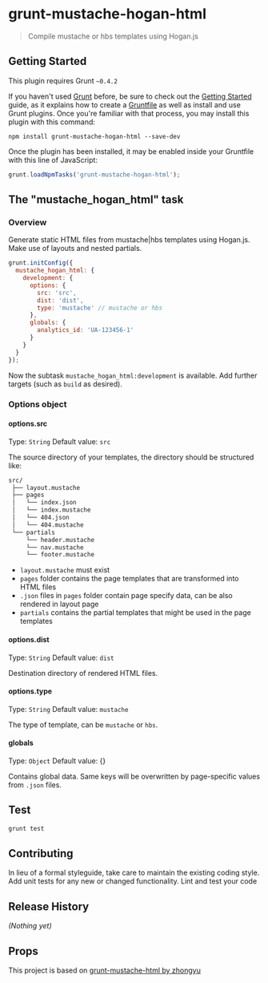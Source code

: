 # grunt-mustache-hogan-html

> Compile mustache or hbs templates using Hogan.js

## Getting Started
This plugin requires Grunt `~0.4.2`

If you haven't used [Grunt](http://gruntjs.com/) before, be sure to check out the [Getting Started](http://gruntjs.com/getting-started) guide, as it explains how to create a [Gruntfile](http://gruntjs.com/sample-gruntfile) as well as install and use Grunt plugins. Once you're familiar with that process, you may install this plugin with this command:

```shell
npm install grunt-mustache-hogan-html --save-dev
```

Once the plugin has been installed, it may be enabled inside your Gruntfile with this line of JavaScript:

```js
grunt.loadNpmTasks('grunt-mustache-hogan-html');
```

## The "mustache_hogan_html" task

### Overview
Generate static HTML files from mustache|hbs templates using Hogan.js.
Make use of layouts and nested partials.

```js
grunt.initConfig({
  mustache_hogan_html: {
    development: {
      options: {
        src: 'src',
        dist: 'dist',
        type: 'mustache' // mustache or hbs
      },
      globals: {
        analytics_id: 'UA-123456-1'
      }
    }
  }
});
```

Now the subtask `mustache_hogan_html:development` is available. Add further targets (such as `build` as desired).

### Options object

#### options.src
Type: `String`
Default value: `src`

The source directory of your templates, the directory should be structured like:

```txt
src/
 ├── layout.mustache
 ├── pages
 │   └── index.json
 │   └── index.mustache
 │   └── 404.json
 │   └── 404.mustache
 └── partials
     └── header.mustache
     └── nav.mustache
     └── footer.mustache
```

* `layout.mustache` must exist 
* `pages` folder contains the page templates that are transformed into HTML files
* `.json` files in `pages` folder contain page specify data, can be also rendered in layout page
* `partials` contains the partial templates that might be used in the page templates

#### options.dist
Type: `String`
Default value: `dist`

Destination directory of rendered HTML files.

#### options.type
Type: `String`
Default value: `mustache`

The type of template, can be `mustache` or `hbs`.

#### globals
Type: `Object`
Default value: {}

Contains global data. Same keys will be overwritten by page-specific values from `.json` files.

## Test

```bash
grunt test
```

## Contributing
In lieu of a formal styleguide, take care to maintain the existing coding style.
Add unit tests for any new or changed functionality.
Lint and test your code

## Release History
_(Nothing yet)_

## Props
This project is based on [grunt-mustache-html by zhongyu](https://github.com/haio/grunt-mustache-html)
